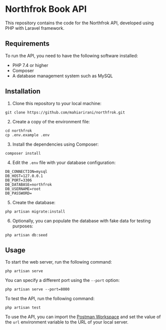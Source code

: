 # Northfrok Book API

This repository contains the code for the Northfrok API, developed using PHP with Laravel framework.

## Requirements

To run the API, you need to have the following software installed:

-   PHP 7.4 or higher
-   Composer
-   A database management system such as MySQL

## Installation

1.  Clone this repository to your local machine:

```
git clone https://github.com/mahiarirani/northfrok.git
```


2. Create a copy of the environment file:

```
cd northfrok
cp .env.example .env
```


3. Install the dependencies using Composer:

``` 
composer install
```


4. Edit the `.env` file with your database configuration:

```
DB_CONNECTION=mysql 
DB_HOST=127.0.0.1 
DB_PORT=3306 
DB_DATABASE=northfrok 
DB_USERNAME=root 
DB_PASSWORD=  
```  


5. Create the database:

```
php artisan migrate:install
```


6. Optionally, you can populate the database with fake data for testing purposes:

```
php artisan db:seed
```

## Usage

To start the web server, run the following command:



```
php artisan serve
```

You can specify a different port using the `--port` option:



```
php artisan serve --port=8000
```

To test the API, run the following command:



```
php artisan test
```

To use the API, you can import the [Postman Workspace](https://www.postman.com/app-room/workspace/mahyar-s-public-apis/collection/3801578-0b89d34b-b351-41f4-beab-7ad806fcbcb4?action=share&creator=3801578) and set the value of the `url` environment variable to the URL of your local server.
